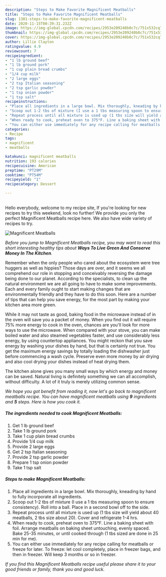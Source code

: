 ```yaml
---
description: "Steps to Make Favorite Magnificent Meatballs"
title: "Steps to Make Favorite Magnificent Meatballs"
slug: 1301-steps-to-make-favorite-magnificent-meatballs
date: 2020-11-15T00:39:31.232Z
image: https://img-global.cpcdn.com/recipes/2953e209240b0c7c/751x532cq70/magnificent-meatballs-recipe-main-photo.jpg
thumbnail: https://img-global.cpcdn.com/recipes/2953e209240b0c7c/751x532cq70/magnificent-meatballs-recipe-main-photo.jpg
cover: https://img-global.cpcdn.com/recipes/2953e209240b0c7c/751x532cq70/magnificent-meatballs-recipe-main-photo.jpg
author: Lillie Clayton
ratingvalue: 4.9
reviewcount: 7
recipeingredient:
- "1 lb ground beef"
- "1 lb ground pork"
- "1 cup plain bread crumbs"
- "1/4 cup milk"
- "2 large eggs"
- "2 tsp Italian seasoning"
- "2 tsp garlic powder"
- "1 tsp onion powder"
- "1 tsp salt"
recipeinstructions:
- "Place all ingredients in a large bowl. Mix thoroughly, kneading by hand to fully incorporate all ingredients."
- "Scoop out 1-2 tbs of mixture (I use a 1 tbs measuring spoon to ensure consistency). Roll into a ball. Place in a second bowl off to the side."
- "Repeat process until all mixture is used up (1 tbs size will yield about 40 meatballs, 2 tbs size about 20). Cover and refrigerate 1-4 hrs."
- "When ready to cook, preheat oven to 375°F. Line a baking sheet with foil. Arrange meatballs on baking sheet untouching, evenly spaced. Bake 25-35 minutes, or until cooked through (1 tbs sized are done in 25 min for me)."
- "You can either use immediately for any recipe calling for meatballs or freeze for later. To freeze: let cool completely, place in freezer bags, and then in freezer. Will keep 3 months or so in freezer."
categories:
- Recipe
tags:
- magnificent
- meatballs

katakunci: magnificent meatballs 
nutrition: 193 calories
recipecuisine: American
preptime: "PT29M"
cooktime: "PT54M"
recipeyield: "1"
recipecategory: Dessert

---
```

<br>
Hello everybody, welcome to my recipe site, If you're looking for new recipes to try this weekend, look no further! We provide you only the perfect Magnificent Meatballs recipe here. We also have wide variety of recipes to try.
<br>


![Magnificent Meatballs](https://img-global.cpcdn.com/recipes/2953e209240b0c7c/751x532cq70/magnificent-meatballs-recipe-main-photo.jpg)

<i>Before you jump to Magnificent Meatballs recipe, you may want to read this short interesting healthy tips about 
<strong>Ways To Live Green And Conserve Money In The Kitchen</strong>.</i>
</br>

Remember when the only people who cared about the ecosystem were tree huggers as well as hippies? Those days are over, and it seems we all comprehend our role in stopping and conceivably reversing the damage being done to our planet. According to the specialists, to clean up the natural environment we are all going to have to make some improvements. Each and every family ought to start making changes that are environmentally friendly and they have to do this soon. Here are a number of tips that can help you save energy, for the most part by making your kitchen area more green.

While it may not taste as good, baking food in the microwave instead of in the oven will save you a packet of money. When you find out it will require 75% more energy to cook in the oven, chances are you'll look for more ways to use the microwave. When compared with your stove, you can make boiled water and also steamed vegetables faster, and use considerably less energy, by using countertop appliances. You might reckon that you save energy by washing your dishes by hand, but that is certainly not true. You get the maximum energy savings by totally loading the dishwasher just before commencing a wash cycle. Preserve even more money by air drying and also cool drying your dishes instead of heat drying them.

The kitchen alone gives you many small ways by which energy and money can be saved. Natural living is definitely something we can all accomplish, without difficulty. A lot of it truly is merely utilizing common sense.


<i>We hope you got benefit from reading it, now let's go back to magnificent meatballs recipe. You can have magnificent meatballs using <strong>9</strong> ingredients and <strong>5</strong> steps. Here is how you cook it.
</i>

##### The ingredients needed to cook Magnificent Meatballs:

1. Get 1 lb ground beef
1. Take 1 lb ground pork
1. Take 1 cup plain bread crumbs
1. Provide 1/4 cup milk
1. Provide 2 large eggs
1. Get 2 tsp Italian seasoning
1. Provide 2 tsp garlic powder
1. Prepare 1 tsp onion powder
1. Take 1 tsp salt


##### Steps to make Magnificent Meatballs:

1. Place all ingredients in a large bowl. Mix thoroughly, kneading by hand to fully incorporate all ingredients.
1. Scoop out 1-2 tbs of mixture (I use a 1 tbs measuring spoon to ensure consistency). Roll into a ball. Place in a second bowl off to the side.
1. Repeat process until all mixture is used up (1 tbs size will yield about 40 meatballs, 2 tbs size about 20). Cover and refrigerate 1-4 hrs.
1. When ready to cook, preheat oven to 375°F. Line a baking sheet with foil. Arrange meatballs on baking sheet untouching, evenly spaced. Bake 25-35 minutes, or until cooked through (1 tbs sized are done in 25 min for me).
1. You can either use immediately for any recipe calling for meatballs or freeze for later. To freeze: let cool completely, place in freezer bags, and then in freezer. Will keep 3 months or so in freezer.


<i>If you find this Magnificent Meatballs recipe useful please share it to your good friends or family, thank you and good luck.</i>
